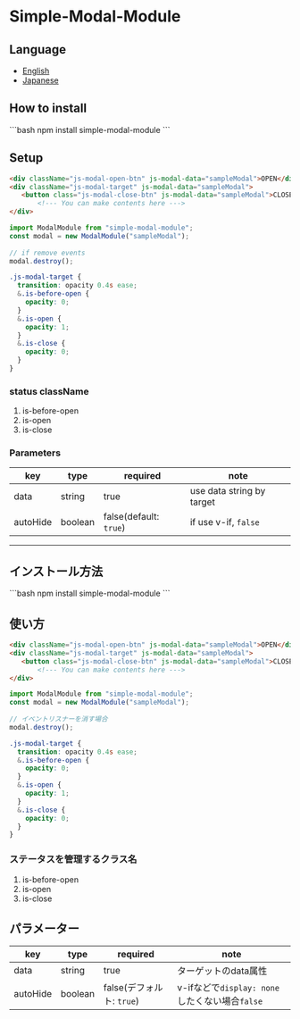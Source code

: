 # Simple-Modal-Module

## Language
- [English](#english)  
- [Japanese](#japanese)

<h2 id="english">How to install</h2>
```bash
npm install simple-modal-module
```

##    Setup

 ```html
<div className="js-modal-open-btn" js-modal-data="sampleModal">OPEN</div>
<div className="js-modal-target" js-modal-data="sampleModal">
    <button class="js-modal-close-btn" js-modal-data="sampleModal">CLOSE</button>
        <!--- You can make contents here --->
</div>
```
      
```javascript
import ModalModule from "simple-modal-module";
const modal = new ModalModule("sampleModal");
            
// if remove events
modal.destroy();
```

```scss
.js-modal-target {
  transition: opacity 0.4s ease;
  &.is-before-open {
    opacity: 0;
  }
  &.is-open {
    opacity: 1;
  }
  &.is-close {
    opacity: 0;
  }
}
```


### status className
1. is-before-open
2. is-open
3. is-close

### Parameters
| key | type | required             | note                      |
|------|--------|----------------------|---------------------------|
| data | string | true                 | use data string by target |
| autoHide | boolean | false(default: `true`) | if use v-if, `false`      |
    
---  

<h2 id="japanese">インストール方法</h2>
```bash
npm install simple-modal-module
```

##    使い方
 ```html
<div className="js-modal-open-btn" js-modal-data="sampleModal">OPEN</div>
<div className="js-modal-target" js-modal-data="sampleModal">
    <button class="js-modal-close-btn" js-modal-data="sampleModal">CLOSE</button>
        <!--- You can make contents here --->
</div>
```

```javascript
import ModalModule from "simple-modal-module";
const modal = new ModalModule("sampleModal");
            
// イベントリスナーを消す場合
modal.destroy();
```

```scss
.js-modal-target {
  transition: opacity 0.4s ease;
  &.is-before-open {
    opacity: 0;
  }
  &.is-open {
    opacity: 1;
  }
  &.is-close {
    opacity: 0;
  }
}
```

### ステータスを管理するクラス名
1. is-before-open
2. is-open
3. is-close

## パラメーター

| key      | type | required                                                | note                                 |
|----------|------|---------------------------------------------------------|--------------------------------------|
| data     | string | true                                                    | ターゲットのdata属性                         |
| autoHide | boolean | false(デフォルト: `true`) | v-ifなどで`display: none`したくない場合`false` |
